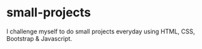 # small-projects
I challenge myself to do small projects everyday using HTML, CSS, Bootstrap &amp; Javascript.
